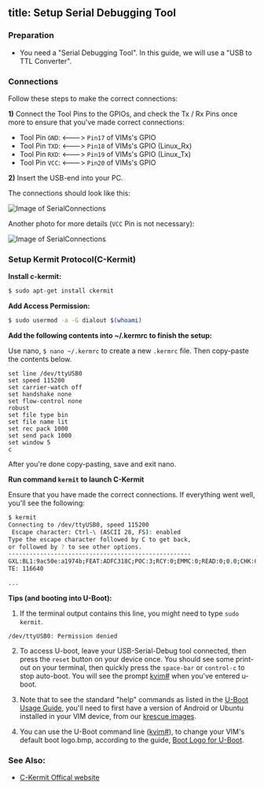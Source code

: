 title: Setup Serial Debugging Tool
---

### Preparation
- You need a "Serial Debugging Tool". In this guide, we will use a "USB to TTL Converter".

### Connections
Follow these steps to make the correct connections:

**1)** Connect the Tool Pins to the GPIOs, and check the Tx / Rx Pins once more to ensure that you've made correct connections:

  * Tool Pin `GND`: <---> `Pin17` of VIMs's GPIO
  * Tool Pin `TXD`: <---> `Pin18` of VIMs's GPIO (Linux_Rx)
  * Tool Pin `RXD`: <---> `Pin19` of VIMs's GPIO (Linux_Tx)
  * Tool Pin `VCC`: <---> `Pin20` of VIMs's GPIO

**2)** Insert the USB-end into your PC.

The connections should look like this:

![Image of SerialConnections](/images/vim1/SerialConnections_3Pin.jpg)

Another photo for more details (`VCC` Pin is not necessary):

![Image of SerialConnections](/images/vim1/SerialConnections.jpg)


### Setup Kermit Protocol(C-Kermit)
**Install c-kermit:**

```sh
$ sudo apt-get install ckermit
```

**Add Access Permission:**
```sh
$ sudo usermod -a -G dialout $(whoami)
```

**Add the following contents into ~/.kermrc to finish the setup:**

Use nano, `$ nano ~/.kermrc` to create a new `.kermrc` file. Then copy-paste the contents below.
```
set line /dev/ttyUSB0
set speed 115200
set carrier-watch off
set handshake none
set flow-control none
robust
set file type bin
set file name lit
set rec pack 1000
set send pack 1000
set window 5
c
```
After you're done copy-pasting, save and exit nano.

**Run command `kermit` to launch C-Kermit**

Ensure that you have made the correct connections. If everything went well, you'll see the following:

```sh
$ kermit
Connecting to /dev/ttyUSB0, speed 115200
 Escape character: Ctrl-\ (ASCII 28, FS): enabled
Type the escape character followed by C to get back,
or followed by ? to see other options.
----------------------------------------------------
GXL:BL1:9ac50e:a1974b;FEAT:ADFC318C;POC:3;RCY:0;EMMC:0;READ:0;0.0;CHK:0;
TE: 116640

...

```
**Tips (and booting into U-Boot):**

1. If the terminal output contains this line, you might need to type `sudo kermit`.
```
/dev/ttyUSB0: Permission denied
```
2. To access U-boot, leave your USB-Serial-Debug tool connected, then press the `reset` button on your device once. You should see some print-out on your terminal, then quickly press the `space-bar` or `control-c` to stop auto-boot. You will see the prompt [kvim#](https://docs.khadas.com/vim1/UBootUsage.html) when you've entered u-boot.

3. Note that to see the standard "help" commands as listed in the [U-Boot Usage Guide](https://docs.khadas.com/vim1/UBootUsage.html), you'll need to first have a version of Android or Ubuntu installed in your VIM device, from our [krescue images](https://dl.khadas.com/Firmware/Krescue/images/).

4. You can use the U-Boot command line ([kvim#](https://docs.khadas.com/vim1/UBootUsage.html)), to change your VIM's default boot logo.bmp, according to the guide, [Boot Logo for U-Boot](https://docs.khadas.com/vim1/BuildBootLogoForUboot.html).

### See Also:
* [C-Kermit Offical website](http://www.columbia.edu/kermit/index.html)

